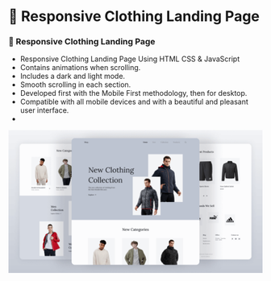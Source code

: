 # 👕 Responsive Clothing Landing Page
### 👕 Responsive Clothing Landing Page 

- Responsive Clothing Landing Page Using HTML CSS & JavaScript
- Contains animations when scrolling.
- Includes a dark and light mode.
- Smooth scrolling in each section.
- Developed first with the Mobile First methodology, then for desktop.
- Compatible with all mobile devices and with a beautiful and pleasant user interface.
- 
![preview img](/preview.png)
